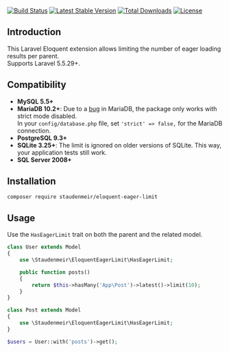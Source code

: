 [![Build Status](https://travis-ci.org/staudenmeir/eloquent-eager-limit.svg?branch=master)](https://travis-ci.org/staudenmeir/eloquent-eager-limit)
[![Latest Stable Version](https://poser.pugx.org/staudenmeir/eloquent-eager-limit/v/stable)](https://packagist.org/packages/staudenmeir/eloquent-eager-limit)
[![Total Downloads](https://poser.pugx.org/staudenmeir/eloquent-eager-limit/downloads)](https://packagist.org/packages/staudenmeir/eloquent-eager-limit)
[![License](https://poser.pugx.org/staudenmeir/eloquent-eager-limit/license)](https://packagist.org/packages/staudenmeir/eloquent-eager-limit)

## Introduction
This Laravel Eloquent extension allows limiting the number of eager loading results per parent.  
Supports Laravel 5.5.29+.

## Compatibility

- **MySQL 5.5+**
- **MariaDB 10.2+**: Due to a [bug](https://jira.mariadb.org/projects/MDEV/issues/MDEV-17525) in MariaDB, the package only works with strict mode disabled.  
  In your `config/database.php` file, set `'strict' => false,` for the MariaDB connection.
- **PostgreSQL 9.3+**
- **SQLite 3.25+**: The limit is ignored on older versions of SQLite. This way, your application tests still work.
- **SQL Server 2008+**
 
## Installation

    composer require staudenmeir/eloquent-eager-limit

## Usage

Use the `HasEagerLimit` trait on both the parent and the related model. 

```php
class User extends Model
{
    use \Staudenmeir\EloquentEagerLimit\HasEagerLimit;

    public function posts()
    {
        return $this->hasMany('App\Post')->latest()->limit(10);
    }
}

class Post extends Model
{
    use \Staudenmeir\EloquentEagerLimit\HasEagerLimit;
}

$users = User::with('posts')->get();
```
